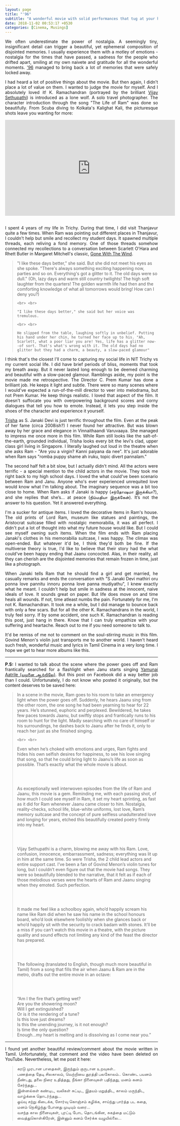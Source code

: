 ```yaml
---
layout: page
title: "'96"
subtitle: "A wonderful movie with solid performances that tug at your heart strings"
date: 2018-11-02 00:53:17 +0530
categories: [Cinema, Musings]
---
```


<p align="justify">We often underestimate the power of nostalgia. A seemingly tiny, insignificant detail can trigger a beautiful, yet ephemeral composition of disjointed memories. I usually experience them with a motley of emotions - nostalgia for the times that have passed, a sadness for the people who drifted apart, smiling at my own naivete and gratitude for all the wonderful moments. <a href="https://en.wikipedia.org/wiki/96_(film)">'96</a> managed to bring back a lot of memories that were safely locked away.</p> 

<p align="justify">I had heard a lot of positive things about the movie. But then again, I didn't place a lot of value on them. I wanted to judge the movie for myself. And I absolutely loved it! K. Ramachandran (portrayed by the brilliant <a href="https://en.wikipedia.org/wiki/Vijay_Sethupathi">Vijay Sethupathi</a>) is introduced as a lone wolf. A solo travel photographer. The character introduction through the song "The Life of Ram" was done so beautifully. From Scuba diving to Kolkata's Kalighat Kali, the picturesque shots leave you wanting for more:</p>    

<center>
<iframe width="560" height="315" src="https://www.youtube.com/embed/6LD30ChPsSs" frameborder="0" allow="accelerometer; autoplay; encrypted-media; gyroscope; picture-in-picture" allowfullscreen></iframe>
</center>
<br>

<p align="justify">I spent 4 years of my life in Trichy. During that time, I did visit Thanjavur quite a few times. When Ram was pointing out different places in Thanjavur, I couldn't help but smile and recollect my student days. It spawned multiple threads, each reliving a fond memory. One of those threads somehow connected my recollections to a conversation between Scarlett O'Hara and Rhett Butler in Margaret Mitchell's classic, <a href="https://en.wikipedia.org/wiki/Gone_with_the_Wind_(novel)">Gone With The Wind</a>.</p>  

<blockquote>
    "I like these days better," she said. But she did not meet his eyes as she spoke. "There's always something exciting happening now, parties and so on. Everything's got a glitter to it. The old days were so dull." (Oh, lazy days and warm still country twilights! The high soft laughter from the quarters! The golden warmth life had then and the comforting knowledge of what all  tomorrows would bring! How can I deny you?) 
    
    <br> <br>
    
    "I like these days better," she said but her voice was tremulous. 
     
    <br> <br>
    
    He slipped from the table, laughing softly in unbelief. Putting his hand under her chin, he turned her face up to his. "Ah, Scarlett, what a poor liar you are! Yes, life has a glitter now--of sort. That's what's wrong with it. The old days had no glitter but they had a charm, a beauty, a slow-paced glamour"
</blockquote> 

<p align="justify">I think that's the closest I'll come to capturing my social life in NIT Trichy vs my current social life. I did have brief periods of bliss, moments that took my breath away. But it never lasted long enough to be deemed charming and beautiful with a slow-paced glamour. Ramblings aside, my point is the movie made me retrospective. The Director C. Prem Kumar has done a brilliant job. He keeps it light and subtle. There were so many scenes where I would've expected a run-of-the-mill director to veer into melodrama, but not Prem Kumar. He keep things realistic. I loved that aspect of the film. It doesn't suffocate you with overpowering background scores and corny dialogues that tell you how to emote. Instead, it lets you step inside the shoes of the character and experience it yourself. </p>

<p align="justify"><a href="https://en.wikipedia.org/wiki/Trisha_(actress)">Trisha</a> as S. Janaki Devi is just terrific throughout the film. Even at the peak of her fame (circa 2008ish?) I never found her attractive. But was blown away by her grace and elegance in Vinnaithaandi Varuvaaya. She managed to impress me once more in this film. While Ram still looks like the salt-of-the-earth, grounded individual, Trisha looks every bit the levi's clad, upper class girl living in Singapore. I literally laughed out loud in the theatre when she asks Ram - "Are you a virgin? Kanni paiyana da nee". It's just adorable when Ram says "romba puppy shame ah iruku, topic divert pannalam."</p>  

<p align="justify">The second half felt a bit slow, but I actually didn't mind. All the actors were terrific - a special mention to the child actors in the movie. They took me right back to my high school days. I loved the what could've been scenario between Ram and Janu. Anyone who's ever experienced unrequited love would know what I'm talking about. The imaginary sequence was a bit too close to home. When Ram asks if Janaki is happy (சந்தோஷமா இருக்கியா?), and she replies that she’s… at peace (நிம்மதியா இருக்கேன்). It’s not the answer to his question. Yet it answered everything.</p> 

<p align="justify">I'm a sucker for antique items. I loved the decorative items in Ram's house. The old prints of Lord Ram, museum like statues and paintings, the Aristocrat suitcase filled with nostalgic memorabilia, it was all perfect. I didn't put a lot of thought into what my future house would like. But I could see myself owning such items. When the film ends with Ram placing Janaki's clothes in his memorabilia suitcase, I was happy. The climax was open-ended. But whatever it'd be, I think they'd both be fine. If the multiverse theory is true, I'd like to believe that their story had the what could've been happy ending that Jaanu concocted. Alas, in their reality, all they can cherish are the disjointed memories that remain frozen in time, just like a photograph.</p>

<p align="justify">When Janaki tells Ram that he should find a girl and get married, he casually remarks and ends the conversation with "S Janaki Devi mathiri oru ponna love pannitu innoru ponna love panna mudiyathu", I knew exactly what he meant. I couldn't help but smile in sadness at the innocent, naive ideals of love. It sounds great on paper. But life does move on and time heals all wounds. If not, time atleast numbs the pain. Fortunately for me, I'm not K. Ramachandran. It took me a while, but I did manage to bounce back with only a few scars. But for all the other K. Ramachandrans in the world, I truly feel sorry. If by some accident, one such K. Ramachandran is reading this post, just hang in there. Know that I can truly empathize with your suffering and heartache. Reach out to me if you need someone to talk to.</p>

<p align="justify">It'd be remiss of me not to comment on the soul-stirring music in this film. Govind Menon's violin just transports me to another world. I haven't heard such fresh, wonderful music and lyrics in Tamil Cinema in a very long time. I hope we get to hear more albums like this.</p> 

<!-- ----------------------------------------------------------------------------------------------------------------- -->
<hr class="major" />

<p align="justify"><b>P.S:</b> I wanted to talk about the scene where the power goes off and Ram frantically searched for a flashlight when Janu starts singing <a href="https://www.youtube.com/watch?v=KV8Wpnpm_lg">Yamunai Aatrile (யமுனை ஆற்றிலே)</a>. But this post on Facebook did a way better job than I could. Unfortunately, I do not know who posted it originally, but the content deserves to be saved here:</p>

<blockquote>
    In a scene in the movie, Ram goes to his room to take an emergency light when the power goes off. Suddenly, he hears Jaanu sing from the other room, the one song he had been yearning to hear for 22 years. He’s stunned, euphoric and perplexed. Bewildered, he takes few paces towards Jaanu, but swiftly stops and frantically runs to his room to hunt for the light. Madly searching with no care of himself or his surroundings, he dashes back to Jaanu after he finds it, only to reach her just as she finished singing.
    
    <br> <br>

Even when he’s choked with emotions and urges, Ram fights and hides his own selfish desires for happiness, to see his love singing that song, so that he could bring light to Jaanu’s life as soon as possible. That’s exactly what the whole movie is about.
 
<br> <br>

As exceptionally well interwoven episodes from the life of Ram and Jaanu, this movie is a gem. Reminding me, with each passing shot, of how much I could see myself in Ram, it set my heart sprinting, as fast as it did for Ram whenever Jaanu came closer to him. Nostalgia, reality-checks, school life, blue-white uniforms, lost love, Ram’s memory suitcase and the concept of pure selfless unadulterated love and longing for years, etched this beautifully created poetry firmly into my heart.

<br> <br>

Vijay Sethupathi is a charm, blowing me away with his Ram. Love, confusion, innocence, embarrassment, sadness; everything was lit up in him at the same time. So were Trisha, the 2 child lead actors and entire support cast. I’ve been a fan of Govind Menon’s violin tunes for long, but I couldn’t even figure out that the movie had songs. They were so beautifully blended to the narrative, that it felt as if each of those melodious verses were the hearts of Ram and Jaanu singing when they emoted. Such perfection.

<br> <br>

It made me feel like a schoolboy again, who’d happily scream his name like Ram did when he saw his name in the school honours board, who’d look elsewhere foolishly when she glances back or who’d happily sit with the security to crack badam with stones. It’ll be a miss if you can’t watch this movie in a theatre, with the picture quality and sound effects not limiting any kind of the feast the director has prepared.

<br> <br>

The following (translated to English, though much more beautiful in Tamil) from a song that fills the air when Jaanu & Ram are in the metro, drafts out the entire movie in an octave:

<br> <br>

“Am I the fire that’s getting wet? <br>
Are you the showering moon? <br>
Will I get extinguished? <br>
Or is it the rendering of a tune? <br>
Is this love just dreams? <br>
Is this the unending journey, is it not enough? <br>
Is time the only question? <br>
Enough…my heart is melting and is dissolving as I come near you.” <br>

</blockquote>

<!-- ----------------------------------------------------------------------------------------------------------------- -->
<hr class="major" />
<p align="justify">I found yet another beautiful review/comment about the movie written in Tamil. Unfortunately, that comment and the video have been deleted on YouTube. Nevertheless, let me post it here: </p>

<blockquote>
    கரடு முரடான பாதைகள், இருந்தும் குருடான உறவுகள்.. <br> 
    பணத்தை தேடி சிலகாலம், வெற்றியை துரத்தி பலகோலம்.. 
    கொண்ட பயனம் நீண்டது, தலை நிரை உதித்தது, நீங்கா நினைவுகள் பதிந்தது, மனம் கனம் சேர்ந்தது... <br> 
    இன்னல்கள் கண்டிட, வலிகள் சுட்டிட, இதயம் மறுத்திட, காலம் மருந்திட, வாழ்க்கை தொடர்ந்தது... <br> 
    ஓய்வு சற்று கிடைக்க, சோர்வு கொஞ்சம் கழிக்க, சாய்ந்து பார்த்த பட கதை, மனம் நெகிழ்ந்து போனது முடியும் வரை... <br>
    வசந்த கால நினைவுகள், புரட்டி போட தொடங்கின, சுகத்தை மட்டும் வைத்துகொள்கிரேன், இன்னும் கனம் சேர்க்க வழுயில்லை...<br>
</blockquote>
